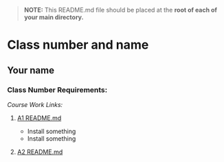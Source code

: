 > **NOTE:** This README.md file should be placed at the **root of each of your main directory.**

# Class number and name

## Your name

### Class Number Requirements:

*Course Work Links:*

1. [A1 README.md](a1/README.md "My A1 README.md file")
    - Install something
    - Install something

2. [A2 README.md](a2/README.md "My A2 README.md file")

